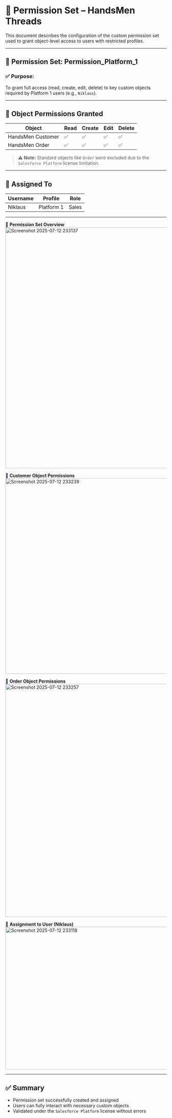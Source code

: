 # 🔐 Permission Set – HandsMen Threads

This document describes the configuration of the custom permission set used to grant object-level access to users with restricted profiles.

---

## 📛 Permission Set: Permission_Platform_1

### ✅ Purpose:
To grant full access (read, create, edit, delete) to key custom objects required by Platform 1 users (e.g., `Niklaus`).

---

## 📘 Object Permissions Granted

| Object                | Read | Create | Edit | Delete |
|-----------------------|------|--------|------|--------|
| HandsMen Customer     | ✅   | ✅     | ✅   | ✅     |
| HandsMen Order        | ✅   | ✅     | ✅   | ✅     |

> ⚠️ **Note:** Standard objects like `Order` were excluded due to the `Salesforce Platform` license limitation.

---

## 👥 Assigned To

| Username | Profile     | Role   |
|----------|-------------|--------|
| Niklaus  | Platform 1  | Sales  |

---


📌 **Permission Set Overview**  
<img width="1488" height="754" alt="Screenshot 2025-07-12 233137" src="https://github.com/user-attachments/assets/1a9ca8b3-8588-480c-b41e-eba55091b0f6" />


📌 **Customer Object Permissions**  
<img width="688" height="612" alt="Screenshot 2025-07-12 233239" src="https://github.com/user-attachments/assets/59e8cbd8-e74c-4395-aaaa-3aa9e2355b0c" />


📌 **Order Object Permissions**  
<img width="746" height="729" alt="Screenshot 2025-07-12 233257" src="https://github.com/user-attachments/assets/5a016d99-ac43-4d55-bdac-cc335f6cc03e" />

📌 **Assignment to User (Niklaus)**  
<img width="1834" height="446" alt="Screenshot 2025-07-12 233118" src="https://github.com/user-attachments/assets/f6cca8a5-8adf-4229-945c-4c8660a97941" />


---

## ✅ Summary

- Permission set successfully created and assigned
- Users can fully interact with necessary custom objects
- Validated under the `Salesforce Platform` license without errors
